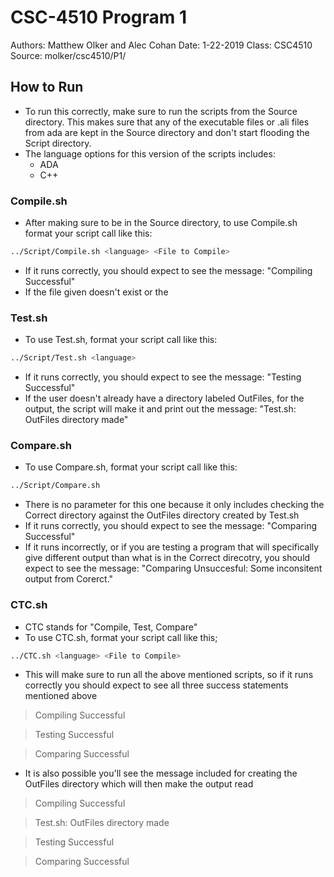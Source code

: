 # CSC-4510 Program 1
Authors: Matthew Olker and Alec Cohan
Date: 1-22-2019
Class: CSC4510
Source: molker/csc4510/P1/

## How to Run
* To run this correctly, make sure to run the scripts from the Source directory. This makes sure that any of the executable files or .ali files from ada are kept in the Source directory and don't start flooding the Script directory. 
* The language options for this version of the scripts includes: 
	* ADA
	* C++

### Compile.sh
* After making sure to be in the Source directory, to use Compile.sh format your script call like this: 
```bash
../Script/Compile.sh <language> <File to Compile>
```
* If it runs correctly, you should expect to see the message: "Compiling Successful"
* If the file given doesn't exist or the 

### Test.sh
* To use Test.sh, format your script call like this: 
```bash
../Script/Test.sh <language>
```
* If it runs correctly, you should expect to see the message: "Testing Successful"
* If the user doesn't already have a directory labeled OutFiles, for the output, the script will make it and print out the message: "Test.sh: OutFiles directory made"

### Compare.sh
* To use Compare.sh, format your script call like this: 
```bash
../Script/Compare.sh
```
* There is no parameter for this one because it only includes checking the Correct directory against the OutFiles directory created by Test.sh
* If it runs correctly, you should expect to see the message: "Comparing Successful"
* If it runs incorrectly, or if you are testing a program that will specifically give different output than what is in the Correct direcotry, you should expect to see the message: "Comparing Unsuccesful: Some inconsitent output from Corerct."

### CTC.sh
* CTC stands for "Compile, Test, Compare"
* To use CTC.sh, format your script call like this; 
```bash
../CTC.sh <language> <File to Compile>
```
* This will make sure to run all the above mentioned scripts, so if it runs correctly you should expect to see all three success statements mentioned above
> Compiling Successful

> Testing Successful

> Comparing Successful
* It is also possible you'll see the message included for creating the OutFiles directory which will then make the output read
> Compiling Successful

> Test.sh: OutFiles directory made

> Testing Successful

> Comparing Successful
